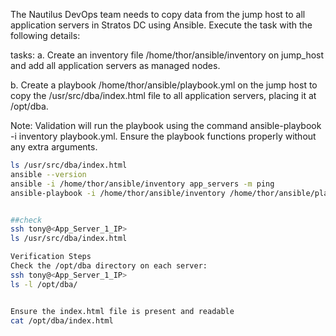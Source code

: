 The Nautilus DevOps team needs to copy data from the jump host to all application servers in Stratos DC using Ansible. Execute the task with the following details:

tasks:
a. Create an inventory file /home/thor/ansible/inventory on jump_host and add all application servers as managed nodes.

b. Create a playbook /home/thor/ansible/playbook.yml on the jump host to copy the /usr/src/dba/index.html file to all application servers, placing it at /opt/dba.

Note: Validation will run the playbook using the command ansible-playbook -i inventory playbook.yml. Ensure the playbook functions properly without any extra arguments.

```bash
ls /usr/src/dba/index.html
ansible --version
ansible -i /home/thor/ansible/inventory app_servers -m ping
ansible-playbook -i /home/thor/ansible/inventory /home/thor/ansible/playbook.yml


##check
ssh tony@<App_Server_1_IP>
ls /usr/src/dba/index.html

Verification Steps
Check the /opt/dba directory on each server:
ssh tony@<App_Server_1_IP>
ls -l /opt/dba/


Ensure the index.html file is present and readable
cat /opt/dba/index.html

```